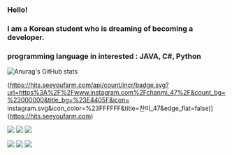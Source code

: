 ### Hello! 

### I am a Korean student who is dreaming of becoming a developer.

### programming language in interested : JAVA, C#, Python

<!--
**Chanmi0205/Chanmi0205** is a ✨ _special_ ✨ repository because its `README.md` (this file) appears on your GitHub profile.

Here are some ideas to get you started:

- 🔭 I’m currently working on ...
- 🌱 I’m currently learning ...
- 👯 I’m looking to collaborate on ...
- 🤔 I’m looking for help with ...
- 💬 Ask me about ...
- 📫 How to reach me: ...
- 😄 Pronouns: ...
- ⚡ Fun fact: ...
-->

![Anurag's GitHub stats](https://github-readme-stats.vercel.app/api?username=Chanmi0205&show_icons=true&theme=nord)

<p align="center">
  
  (https://hits.seeyoufarm.com/api/count/incr/badge.svg?url=https%3A%2F%2Fwww.instagram.com%2Fchanmi_47%2F&count_bg=%23000000&title_bg=%23E4405F&icon=         instagram.svg&icon_color=%23FFFFFF&title=찬미_47&edge_flat=false)](https://hits.seeyoufarm.com)
  
  <img src="https://img.shields.io/badge/Java-007396?style=flat-square&logo=Java&logoColor=white"/></a>
  <img src="https://img.shields.io/badge/Python-3766AB?style=flat-square&logo=Python&logoColor=white"/></a>
  <img src="https://img.shields.io/badge/Javascript-ffb13b?style=flat-square&logo=javascript&logoColor=white"/></a>

  <img src="https://img.shields.io/badge/Spring-6DB33F?style=flat-square&logo=Spring&logoColor=white"/></a>
  <img src="https://img.shields.io/badge/Node.js-339933?style=flat-square&logo=Node.js&logoColor=white"/></a>
  <img src="https://img.shields.io/badge/Mysql-E6B91E?style=flat-square&logo=MySql&logoColor=white"/></a> 
  
</p>
